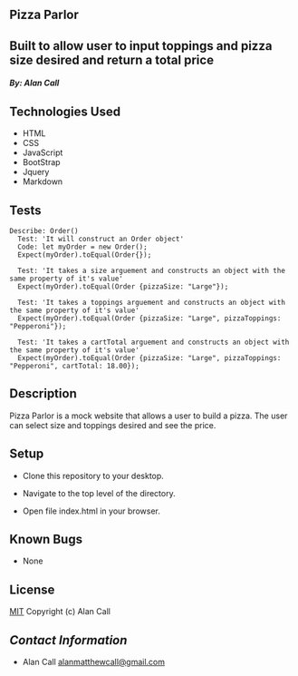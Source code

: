 ## **Pizza Parlor**


## Built to allow user to input toppings and pizza size desired and return a total price 

#### *By: _Alan Call_*

## Technologies Used

* HTML
* CSS
* JavaScript
* BootStrap
* Jquery
* Markdown

## Tests

```
Describe: Order()
  Test: 'It will construct an Order object'
  Code: let myOrder = new Order();
  Expect(myOrder).toEqual(Order{});

  Test: 'It takes a size arguement and constructs an object with the same property of it's value'
  Expect(myOrder).toEqual(Order {pizzaSize: "Large"});

  Test: 'It takes a toppings arguement and constructs an object with the same property of it's value'
  Expect(myOrder).toEqual(Order {pizzaSize: "Large", pizzaToppings: "Pepperoni"});

  Test: 'It takes a cartTotal arguement and constructs an object with the same property of it's value'
  Expect(myOrder).toEqual(Order {pizzaSize: "Large", pizzaToppings: "Pepperoni", cartTotal: 18.00});

```

## Description

Pizza Parlor is a mock website that allows a user to build a pizza. The user can select size and toppings desired and see the price.

## Setup

- Clone this repository to your desktop.

- Navigate to the top level of the directory.

- Open file index.html in your browser.

## Known Bugs

- None

## License

[MIT](LICENSE.txt)
Copyright (c) Alan Call

## _Contact Information_

 * Alan Call alanmatthewcall@gmail.com

 